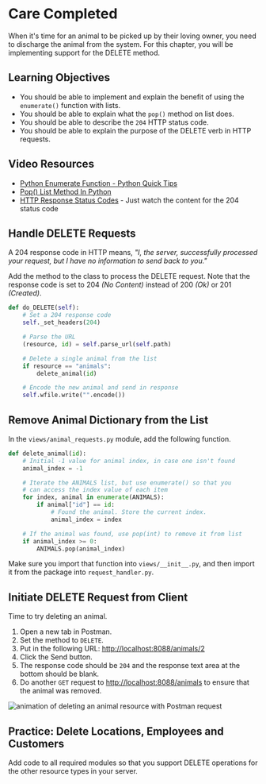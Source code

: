 # Care Completed

When it's time for an animal to be picked up by their loving owner, you need to discharge the animal from the system. For this chapter, you will be implementing support for the DELETE method.

## Learning Objectives

* You should be able to implement and explain the benefit of using the `enumerate()` function with lists.
* You should be able to explain what the `pop()` method on list does.
* You should be able to describe the `204` HTTP status code.
* You should be able to explain the purpose of the DELETE verb in HTTP requests.

## Video Resources

* [Python Enumerate Function - Python Quick Tips](https://www.youtube.com/watch?v=-MZiQaNI0QA)
* [Pop() List Method In Python](https://www.youtube.com/watch?v=SUOX1-gMWPw)
* [HTTP Response Status Codes](https://youtu.be/F2WK9U64AGs?t=246) - Just watch the content for the 204 status code

## Handle DELETE Requests

A 204 response code in HTTP means, _"I, the server, successfully processed your request, but I have no information to send back to you."_

Add the method to the class to process the DELETE request. Note that the response code is set to 204 _(No Content)_ instead of 200 _(Ok)_ or 201 _(Created)_.

```py
def do_DELETE(self):
    # Set a 204 response code
    self._set_headers(204)

    # Parse the URL
    (resource, id) = self.parse_url(self.path)

    # Delete a single animal from the list
    if resource == "animals":
        delete_animal(id)

    # Encode the new animal and send in response
    self.wfile.write("".encode())
```

## Remove Animal Dictionary from the List

In the `views/animal_requests.py` module, add the following function.

```py
def delete_animal(id):
    # Initial -1 value for animal index, in case one isn't found
    animal_index = -1

    # Iterate the ANIMALS list, but use enumerate() so that you
    # can access the index value of each item
    for index, animal in enumerate(ANIMALS):
        if animal["id"] == id:
            # Found the animal. Store the current index.
            animal_index = index

    # If the animal was found, use pop(int) to remove it from list
    if animal_index >= 0:
        ANIMALS.pop(animal_index)
```

Make sure you import that function into `views/__init__.py`, and then import it from the package into `request_handler.py`.

## Initiate DELETE Request from Client

Time to try deleting an animal.

1. Open a new tab in Postman.
1. Set the method to `DELETE`.
1. Put in the following URL: <http://localhost:8088/animals/2>
1. Click the Send button.
1. The response code should be `204` and the response text area at the bottom should be blank.
1. Do another `GET` request to <http://localhost:8088/animals> to ensure that the animal was removed.

![animation of deleting an animal resource with Postman request](./images/python-kennel-delete-animal.gif)

## Practice: Delete Locations, Employees and Customers

Add code to all required modules so that you support DELETE operations for the other resource types in your server.
